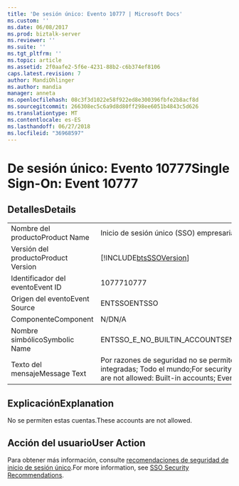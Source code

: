 ```yaml
---
title: 'De sesión único: Evento 10777 | Microsoft Docs'
ms.custom: ''
ms.date: 06/08/2017
ms.prod: biztalk-server
ms.reviewer: ''
ms.suite: ''
ms.tgt_pltfrm: ''
ms.topic: article
ms.assetid: 2f0aafe2-5f6e-4231-88b2-c6b374ef8106
caps.latest.revision: 7
author: MandiOhlinger
ms.author: mandia
manager: anneta
ms.openlocfilehash: 08c3f3d1022e58f922ed8e300396fbfe2b8acf8d
ms.sourcegitcommit: 266308ec5c6a9d8d80ff298ee6051b4843c5d626
ms.translationtype: MT
ms.contentlocale: es-ES
ms.lasthandoff: 06/27/2018
ms.locfileid: "36968597"
---
```

# <a name="single-sign-on-event-10777"></a><span data-ttu-id="5d558-102">De sesión único: Evento 10777</span><span class="sxs-lookup"><span data-stu-id="5d558-102">Single Sign-On: Event 10777</span></span>
## <a name="details"></a><span data-ttu-id="5d558-103">Detalles</span><span class="sxs-lookup"><span data-stu-id="5d558-103">Details</span></span>  
  
|                 |                                                                                           |
|-----------------|-------------------------------------------------------------------------------------------|
|  <span data-ttu-id="5d558-104">Nombre del producto</span><span class="sxs-lookup"><span data-stu-id="5d558-104">Product Name</span></span>   |                                 <span data-ttu-id="5d558-105">Inicio de sesión único (SSO) empresarial</span><span class="sxs-lookup"><span data-stu-id="5d558-105">Enterprise Single Sign-On</span></span>                                 |
| <span data-ttu-id="5d558-106">Versión del producto</span><span class="sxs-lookup"><span data-stu-id="5d558-106">Product Version</span></span> |                [!INCLUDE[btsSSOVersion](../includes/btsssoversion-md.md)]                 |
|    <span data-ttu-id="5d558-107">Identificador del evento</span><span class="sxs-lookup"><span data-stu-id="5d558-107">Event ID</span></span>     |                                           <span data-ttu-id="5d558-108">10777</span><span class="sxs-lookup"><span data-stu-id="5d558-108">10777</span></span>                                           |
|  <span data-ttu-id="5d558-109">Origen del evento</span><span class="sxs-lookup"><span data-stu-id="5d558-109">Event Source</span></span>   |                                          <span data-ttu-id="5d558-110">ENTSSO</span><span class="sxs-lookup"><span data-stu-id="5d558-110">ENTSSO</span></span>                                           |
|    <span data-ttu-id="5d558-111">Componente</span><span class="sxs-lookup"><span data-stu-id="5d558-111">Component</span></span>    |                                            <span data-ttu-id="5d558-112">N/D</span><span class="sxs-lookup"><span data-stu-id="5d558-112">N/A</span></span>                                            |
|  <span data-ttu-id="5d558-113">Nombre simbólico</span><span class="sxs-lookup"><span data-stu-id="5d558-113">Symbolic Name</span></span>  |                               <span data-ttu-id="5d558-114">ENTSSO_E_NO_BUILTIN_ACCOUNTS</span><span class="sxs-lookup"><span data-stu-id="5d558-114">ENTSSO_E_NO_BUILTIN_ACCOUNTS</span></span>                                |
|  <span data-ttu-id="5d558-115">Texto del mensaje</span><span class="sxs-lookup"><span data-stu-id="5d558-115">Message Text</span></span>   | <span data-ttu-id="5d558-116">Por razones de seguridad no se permiten las siguientes cuentas: cuentas integradas; Todo el mundo;</span><span class="sxs-lookup"><span data-stu-id="5d558-116">For security reasons the following accounts are not allowed: Built-in accounts; Everyone;</span></span> |
  
## <a name="explanation"></a><span data-ttu-id="5d558-117">Explicación</span><span class="sxs-lookup"><span data-stu-id="5d558-117">Explanation</span></span>  
 <span data-ttu-id="5d558-118">No se permiten estas cuentas.</span><span class="sxs-lookup"><span data-stu-id="5d558-118">These accounts are not allowed.</span></span>  
  
## <a name="user-action"></a><span data-ttu-id="5d558-119">Acción del usuario</span><span class="sxs-lookup"><span data-stu-id="5d558-119">User Action</span></span>  
 <span data-ttu-id="5d558-120">Para obtener más información, consulte [recomendaciones de seguridad de inicio de sesión único](../core/sso-security-recommendations.md).</span><span class="sxs-lookup"><span data-stu-id="5d558-120">For more information, see [SSO Security Recommendations](../core/sso-security-recommendations.md).</span></span>